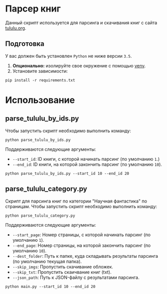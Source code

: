 # Парсер книг
Данный скрипт используется для парсинга и скачивания книг с сайта [tululu.org](https://tululu.org/).

## Подготовка
У вас должен быть установлен `Python` не ниже версии `3.5`.
1. **Опционально:** изолируйте свое окружение с помощью [venv](https://docs.python.org/3/library/venv.html).
2. Установите зависимости:
```
pip install -r requirements.txt
```

# Использование
## parse_tululu_by_ids.py
Чтобы запустить скрипт необходимо выполнить команду:
```
python parse_tululu_by_ids.py
```
Поддерживаются следующие аргументы:

* `--start_id`: ID книги, с которой начинать парсинг (по умолчанию `1`.)
* `--end_id`: ID книги, на которой закончить парсинг (по умолчанию `10`).
```
python parse_tululu_by_ids.py --start_id 10 --end_id 20
```

## parse_tululu_category.py
Скрипт для парсинга книг по категории "Научная фантастика" по страницам.
Чтобы запустить скрипт необходимо выполнить команду:
```
python parse_tululu_category.py
```
Поддерживаются следующие аргументы:

* `--start_page`: Номер страницы, с которой начинать парсинг (по умолчанию `1`).
* `--end_page`: Номер страницы, на которой закончить парсинг (по умолчанию `10`).
* `--dest_folder`: Путь к папке, куда складывать результаты парсинга (по умолчанию текущая папка).
* `--skip_imgs`: Пропустить скачивание обложек.
* `--skip_txt`: Пропустить скаичвание книг (txt).
* `--json_path`: Путь к JSON-файлу с результатами парсинга.
```
python main.py --start_id 10 --end_id 20
```